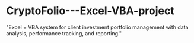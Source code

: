 # CryptoFolio---Excel-VBA-project
 "Excel + VBA system for client investment portfolio management with data analysis, performance tracking, and reporting."
